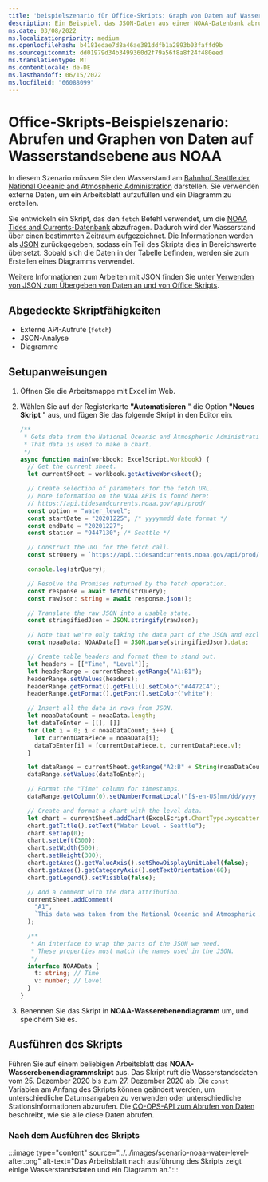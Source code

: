 ```yaml
---
title: 'beispielszenario für Office-Skripts: Graph von Daten auf Wasserstandsebene aus NOAA'
description: Ein Beispiel, das JSON-Daten aus einer NOAA-Datenbank abruft und zum Erstellen eines Diagramms verwendet.
ms.date: 03/08/2022
ms.localizationpriority: medium
ms.openlocfilehash: b4181edae7d8a46ae381ddfb1a2893b03faffd9b
ms.sourcegitcommit: dd01979d34b3499360d2f79a56f8a8f24f480eed
ms.translationtype: MT
ms.contentlocale: de-DE
ms.lasthandoff: 06/15/2022
ms.locfileid: "66088099"
---
```

# <a name="office-scripts-sample-scenario-fetch-and-graph-water-level-data-from-noaa"></a>Office-Skripts-Beispielszenario: Abrufen und Graphen von Daten auf Wasserstandsebene aus NOAA

In diesem Szenario müssen Sie den Wasserstand am [Bahnhof Seattle der National Oceanic and Atmospheric Administration](https://tidesandcurrents.noaa.gov/stationhome.html?id=9447130) darstellen. Sie verwenden externe Daten, um ein Arbeitsblatt aufzufüllen und ein Diagramm zu erstellen.

Sie entwickeln ein Skript, das den `fetch` Befehl verwendet, um die [NOAA Tides and Currents-Datenbank](https://tidesandcurrents.noaa.gov/) abzufragen. Dadurch wird der Wasserstand über einen bestimmten Zeitraum aufgezeichnet. Die Informationen werden als [JSON](https://www.w3schools.com/whatis/whatis_json.asp) zurückgegeben, sodass ein Teil des Skripts dies in Bereichswerte übersetzt. Sobald sich die Daten in der Tabelle befinden, werden sie zum Erstellen eines Diagramms verwendet.

Weitere Informationen zum Arbeiten mit JSON finden Sie unter [Verwenden von JSON zum Übergeben von Daten an und von Office Skripts](../../develop/use-json.md).

## <a name="scripting-skills-covered"></a>Abgedeckte Skriptfähigkeiten

- Externe API-Aufrufe (`fetch`)
- JSON-Analyse
- Diagramme

## <a name="setup-instructions"></a>Setupanweisungen

1. Öffnen Sie die Arbeitsmappe mit Excel im Web.

1. Wählen Sie auf der Registerkarte **"Automatisieren** " die Option **"Neues Skript** " aus, und fügen Sie das folgende Skript in den Editor ein.

    ```TypeScript
    /**
     * Gets data from the National Oceanic and Atmospheric Administration's Tides and Currents database. 
     * That data is used to make a chart.
     */
    async function main(workbook: ExcelScript.Workbook) {
      // Get the current sheet.
      let currentSheet = workbook.getActiveWorksheet();
    
      // Create selection of parameters for the fetch URL.
      // More information on the NOAA APIs is found here: 
      // https://api.tidesandcurrents.noaa.gov/api/prod/
      const option = "water_level";
      const startDate = "20201225"; /* yyyymmdd date format */
      const endDate = "20201227";
      const station = "9447130"; /* Seattle */
    
      // Construct the URL for the fetch call.
      const strQuery = `https://api.tidesandcurrents.noaa.gov/api/prod/datagetter?product=${option}&begin_date=${startDate}&end_date=${endDate}&datum=MLLW&station=${station}&units=english&time_zone=gmt&application=NOS.COOPS.TAC.WL&format=json`;
    
      console.log(strQuery);
    
      // Resolve the Promises returned by the fetch operation.
      const response = await fetch(strQuery);
      const rawJson: string = await response.json();
    
      // Translate the raw JSON into a usable state.
      const stringifiedJson = JSON.stringify(rawJson);
    
      // Note that we're only taking the data part of the JSON and excluding the metadata.
      const noaaData: NOAAData[] = JSON.parse(stringifiedJson).data;
    
      // Create table headers and format them to stand out.
      let headers = [["Time", "Level"]];
      let headerRange = currentSheet.getRange("A1:B1");
      headerRange.setValues(headers);
      headerRange.getFormat().getFill().setColor("#4472C4");
      headerRange.getFormat().getFont().setColor("white");
    
      // Insert all the data in rows from JSON.
      let noaaDataCount = noaaData.length;
      let dataToEnter = [[], []]
      for (let i = 0; i < noaaDataCount; i++) {
        let currentDataPiece = noaaData[i];
        dataToEnter[i] = [currentDataPiece.t, currentDataPiece.v];
      }
    
      let dataRange = currentSheet.getRange("A2:B" + String(noaaDataCount + 1)); /* +1 to account for the title row */
      dataRange.setValues(dataToEnter);
    
      // Format the "Time" column for timestamps.
      dataRange.getColumn(0).setNumberFormatLocal("[$-en-US]mm/dd/yyyy hh:mm AM/PM;@");
    
      // Create and format a chart with the level data.
      let chart = currentSheet.addChart(ExcelScript.ChartType.xyscatterSmooth, dataRange);
      chart.getTitle().setText("Water Level - Seattle");
      chart.setTop(0);
      chart.setLeft(300);
      chart.setWidth(500);
      chart.setHeight(300);
      chart.getAxes().getValueAxis().setShowDisplayUnitLabel(false);
      chart.getAxes().getCategoryAxis().setTextOrientation(60);
      chart.getLegend().setVisible(false);
    
      // Add a comment with the data attribution.
      currentSheet.addComment(
        "A1",
        `This data was taken from the National Oceanic and Atmospheric Administration's Tides and Currents database on ${new Date(Date.now())}.`
      );
    
      /**
       * An interface to wrap the parts of the JSON we need.
       * These properties must match the names used in the JSON.
       */ 
      interface NOAAData {
        t: string; // Time
        v: number; // Level
      }
    }
    ```

1. Benennen Sie das Skript in **NOAA-Wasserebenendiagramm** um, und speichern Sie es.

## <a name="running-the-script"></a>Ausführen des Skripts

Führen Sie auf einem beliebigen Arbeitsblatt das **NOAA-Wasserebenendiagrammskript** aus. Das Skript ruft die Wasserstandsdaten vom 25. Dezember 2020 bis zum 27. Dezember 2020 ab. Die `const` Variablen am Anfang des Skripts können geändert werden, um unterschiedliche Datumsangaben zu verwenden oder unterschiedliche Stationsinformationen abzurufen. Die [CO-OPS-API zum Abrufen von Daten](https://api.tidesandcurrents.noaa.gov/api/prod/) beschreibt, wie sie alle diese Daten abrufen.

### <a name="after-running-the-script"></a>Nach dem Ausführen des Skripts

:::image type="content" source="../../images/scenario-noaa-water-level-after.png" alt-text="Das Arbeitsblatt nach ausführung des Skripts zeigt einige Wasserstandsdaten und ein Diagramm an.":::
